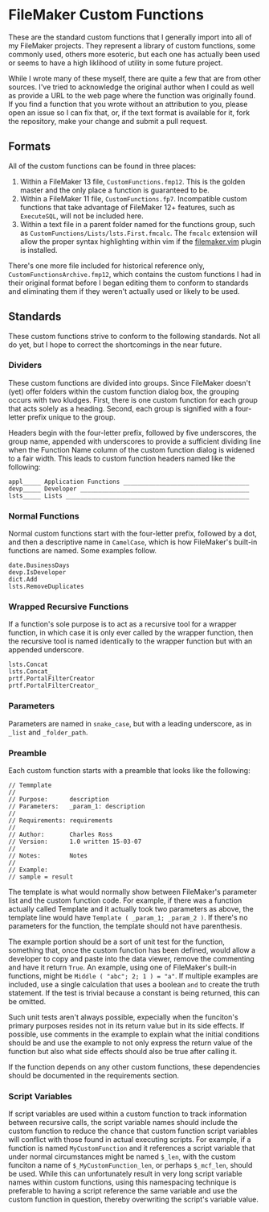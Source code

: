 # FileMaker Custom Functions

These are the standard custom functions that I generally import into all of my FileMaker
projects. They represent a library of custom functions, some commonly used, others more
esoteric, but each one has actually been used or seems to have a high liklihood of
utility in some future project.

While I wrote many of these myself, there are quite a few that are from other sources.
I've tried to acknowledge the original author when I could as well as provide a URL to
the web page where the function was originally found. If you find a function that you
wrote without an attribution to you, please open an issue so I can fix that, or, if the
text format is available for it, fork the repository, make your change and submit a pull
request.

## Formats

All of the custom functions can be found in three places:

1. Within a FileMaker 13 file, `CustomFunctions.fmp12`. This is the golden master and the only place a function is guaranteed to be.
2. Within a FileMaker 11 file, `CustomFunctions.fp7`. Incompatible custom functions that take advantage of FileMaker 12+ features, such as `ExecuteSQL`, will not be included here.
3. Within a text file in a parent folder named for the functions group, such as `CustomFunctions/Lists/lsts.First.fmcalc`. The `fmcalc` extension will allow the proper syntax highlighting within vim if the [filemaker.vim](https://github.com/chivalry/filemaker.vim) plugin is installed.

There's one more file included for historical reference only, `CustomFunctionsArchive.fmp12`,
which contains the custom functions I had in their original format before I began editing
them to conform to standards and eliminating them if they weren't actually used or likely
to be used.

## Standards

These custom functions strive to conform to the following standards. Not all do yet, but
I hope to correct the shortcomings in the near future.

### Dividers

These custom functions are divided into groups. Since FileMaker doesn't (yet) offer
folders within the custom function dialog box, the grouping occurs with two kludges.
First, there is one custom function for each group that acts solely as a heading. Second,
each group is signified with a four-letter prefix unique to the group.

Headers begin with the four-letter prefix, followed by five underscores, the group name,
appended with underscores to provide a sufficient dividing line when the Function Name
column of the custom function dialog is widened to a fair width. This leads to custom
function headers named like the following:

    appl_____ Application Functions ___________________________________
    devp_____ Developer _______________________________________________
    lsts_____ Lists ___________________________________________________

### Normal Functions

Normal custom functions start with the four-letter prefix, followed by a dot, and then a
descriptive name in `CamelCase`, which is how FileMaker's built-in functions are named.
Some examples follow.

    date.BusinessDays
    devp.IsDeveloper
    dict.Add
    lsts.RemoveDuplicates

### Wrapped Recursive Functions

If a function's sole purpose is to act as a recursive tool for a wrapper function, in
which case it is only ever called by the wrapper function, then the recursive tool is
named identically to the wrapper function but with an appended underscore.

    lsts.Concat
    lsts.Concat_
    prtf.PortalFilterCreator
    prtf.PortalFilterCreator_

### Parameters

Parameters are named in `snake_case`, but with a leading underscore, as in `_list` and
`_folder_path`.  

### Preamble

Each custom function starts with a preamble that looks like the following:

    // Temmplate
    //
    // Purpose:	     description
    // Parameters:	 _param_1: description
    //
    // Requirements: requirements
    //
    // Author:		 Charles Ross
    // Version:	     1.0 written 15-03-07
    //
    // Notes:		 Notes
    //
    // Example:
    // sample = result

The template is what would normally show between FileMaker's parameter list and the custom
function code. For example, if there was a function actually called Template and it
actually took two parameters as above, the template line would have `Template ( _param_1;
_param_2 )`. If there's no parameters for the function, the template should not have
parenthesis.

The example portion should be a sort of unit test for the function, something that, once
the custom function has been defined, would allow a developer to copy and paste into the
data viewer, remove the commenting and have it return `True`. An example, using one of
FileMaker's built-in functions, might be `Middle ( "abc"; 2; 1 ) = "a"`. If multiple
examples are included, use a single calculation that uses a boolean `and` to create the
truth statement. If the test is trivial because a constant is being returned, this can
be omitted.

Such unit tests aren't always possible, expecially when the funciton's primary purposes
resides not in its return value but in its side effects. If possible, use comments in the
example to explain what the initial conditions should be and use the example to not only
express the return value of the function but also what side effects should also be true
after calling it.

If the function depends on any other custom functions, these dependencies should be
documented in the requirements section.

### Script Variables

If script variables are used within a custom function to track information between recursive
calls, the script variable names should include the custom function to reduce the chance
that custom function script variables will conflict with those found in actual executing
scripts. For example, if a function is named `MyCustomFunction` and it references a script
variable that under normal circumstances might be named `$_len`, with the custom funciton
a name of `$_MyCustomFunction_len`, or perhaps `$_mcf_len`, should be used. While this can
unfortunately result in very long script variable names within custom functions, using this
namespacing technique is preferable to having a script reference the same variable and use
the custom function in question, thereby overwriting the script's variable value.
